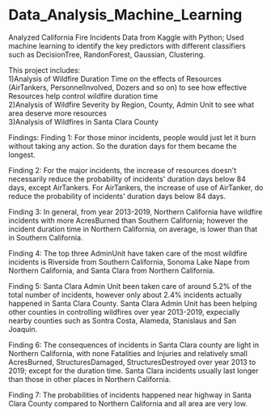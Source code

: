 # Data_Analysis_Machine_Learning
Analyzed California  Fire Incidents Data from Kaggle with Python; Used machine learning to identify the key predictors with different classifiers such as DecisionTree, RandonForest, Gaussian, Clustering.

This project includes:\
1)Analysis of Wildfire Duration Time on the effects of Resources (AirTankers, PersonnelInvolved, Dozers and so on) to see how effective Resources help control wildfire duration time\
2)Analysis of Wildfire Severity by Region, County, Admin Unit to see what area deserve more resources\
3)Analysis of Wildfires in Santa Clara County

Findings:
Finding 1: For those minor incidents, people would just let it burn without taking any action. So the duration days for them became the longest.

Finding 2: For the major incidents, the increase of resources doesn't necessarily reduce the probability of incidents' duration days below 84 days, except AirTankers. For AirTankers, the increase of use of AirTanker, do reduce the probability of incidents' duration days below 84 days.

Finding 3: In general, from year 2013-2019, Northern California have wildfire incidents with more AcresBurned than Southern California; however the incident duration time in Northern California, on average, is lower than that in Southern California.

Finding 4: The top three AdminUnit have taken care of the most wildfire incidents is Riverside from Southern California, Sonoma Lake Nape from Northern California, and Santa Clara from Northern California.

Finding 5: Santa Clara Admin Unit been taken care of around 5.2% of the total number of incidents, however only about 2.4% incidents actually happened in Santa Clara County. Santa Clara Admin Unit has been helping other counties in controlling wildfires over year 2013-2019, expecially nearby counties such as Sontra Costa, Alameda, Stanislaus and San Joaquin.

Finding 6: The consequences of incidents in Santa Clara county are light in Northern California, with none Fatalities and Injuries and relatively small AcresBurned, StructuresDamaged, StructuresDestroyed over year 2013 to 2019; except for the duration time. Santa Clara incidents usually last longer than those in other places in Northern California.

Finding 7: The probabilities of incidents happened near highway in Santa Clara County compared to Northern California and all area are very low.




